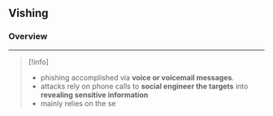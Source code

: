 ## **Vishing**

### Overview 
---
>[!info]
>- phishing accomplished via **voice or voicemail messages**.
>- attacks rely on phone calls to **social engineer the targets** into **revealing sensitive information** 
>- mainly relies on the se